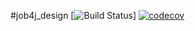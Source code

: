 #job4j_design
[![Build Status](https://travis-ci.com/chulkovdmitry/job4j_design.svg?branch=master)]
[![codecov](https://codecov.io/gh/chulkovdmitry/job4j_design/branch/master/graph/badge.svg?token=872WC4F8TT)](https://codecov.io/gh/chulkovdmitry/job4j_design)